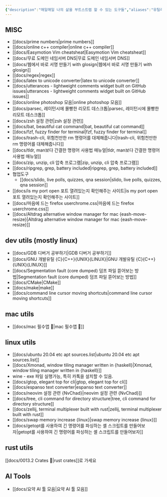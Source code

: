 ```yaml
---
{"description":"매일매일 나의 삶을 부트스트랩 할 수 있는 도구들","aliases":"유틸리티 아카이브 archive hack","tags":["utility"],"created":"2023-03-15T14:30:15","updated":"2023-12-17T21:37:45","title":"0110 Utility 🔧","dg-publish":true,"permalink":"/docs/index/0110-utility/","dgPassFrontmatter":true}
---
```



## MISC

- [[docs/prime numbers\|prime numbers]]
- [[docs/online c++ compiler\|online c++ compiler]]
- [[docs/Easymotion Vim cheatsheat\|Easymotion Vim cheatsheat]]
- [[docs/무료 도메인 네임서버 DNS\|무료 도메인 네임서버 DNS]]
- [[docs/웹에서 바로 서명 만들기 with glosign\|웹에서 바로 서명 만들기 with glosign]]
- [[docs/regex\|regex]]
- [[docs/latex to unicode converter\|latex to unicode converter]]
- [[docs/utterances - lightweight comments widget built on GitHub issues\|utterances - lightweight comments widget built on GitHub issues]]
- [[docs/online photoshop 모음\|online photoshop 모음]]
- [[docs/parsec, 레이턴시에 몰빵한 리모트 데스크톱\|parsec, 레이턴시에 몰빵한 리모트 데스크톱]]
- [[docs/zsh 설정 관련\|zsh 설정 관련]]
- [[docs/bat, beautiful cat command\|bat, beautiful cat command]]
- [[docs/fzf, fuzzy finder for terminal\|fzf, fuzzy finder for terminal]]
- [[docs/trash-cli, 위험천만한 rm 명령어를 대체해줍니다\|trash-cli, 위험천만한 rm 명령어를 대체해줍니다]]
- [[docs/tldr, man보다 간결한 명령어 사용법 매뉴얼\|tldr, man보다 간결한 명령어 사용법 매뉴얼]]
- [[docs/zip, unzip, cli 압축 프로그램\|zip, unzip, cli 압축 프로그램]]
- [[docs/ripgrep, grep, battery included\|ripgrep, grep, battery included]]
- 협업도구
	- [[docs/slido, live polls, quizzes, qna session\|slido, live polls, quizzes, qna session]]
- [[docs/is my port open 포트 열려있는지 확인해주는 사이트\|is my port open 포트 열려있는지 확인해주는 사이트]]
- [[docs/마음에 드는 firefox userchrome.css\|마음에 드는 firefox userchrome.css]]
- [[docs/Altdrag alternative window manager for mac {eash-move-resize}\|Altdrag alternative window manager for mac {eash-move-resize}]]

## dev utils (mostly linux)

- [[docs/GDB 디버거 공부하기\|GDB 디버거 공부하기]]
- [[docs/GNU 개발유틸 {C}{C++}{UNIX}{LINUX}\|GNU 개발유틸 {C}{C++}{UNIX}{LINUX}]]
- [[docs/Segmentation fault (core dumped) 덤프 파일 뜯어보는 방법\|Segmentation fault (core dumped) 덤프 파일 뜯어보는 방법]]
- [[docs/CMake\|CMake]]
- [[docs/make\|make]]
- [[docs/command line cursor moving shortcuts\|command line cursor moving shortcuts]]

## mac utils

- [[docs/mac 필수앱 🍎\|mac 필수앱 🍎]]

## linux utils

- [[docs/ubuntu 20.04 etc apt sources.list\|ubuntu 20.04 etc apt sources.list]]
- [[docs/Xmonad, window tiling manager written in {haskell}\|Xmonad, window tiling manager written in {haskell}]]
- wine - exe 파일 실행가능, 특히 카톡을 설치할 수 있음.
- [[docs/gtop, elegant top for cli\|gtop, elegant top for cli]]
- [[docs/espanso text converter\|espanso text converter]]
- [[docs/neovim 설정 관련 {NvChad}\|neovim 설정 관련 {NvChad}]]
- [[docs/tree, cli command for directory structure\|tree, cli command for directory structure]]
- [[docs/zellij, terminal multiplexer built with rust\|zellij, terminal multiplexer built with rust]]
- [[docs/swap memory increase {linux}\|swap memory increase {linux}]]
- [[docs/getopt를 사용하여 긴 명령어를 파싱하는 셸 스크립트를 만들어보자\|getopt를 사용하여 긴 명령어를 파싱하는 셸 스크립트를 만들어보자]]

## rust utils

[[docs/0013.2 Crates 🦀\|rust crates]]로 가세요

## AI Tools

- [[docs/요약 AI 툴 모음\|요약 AI 툴 모음]]